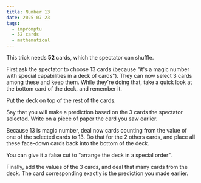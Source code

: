 ```yaml
---
title: Number 13
date: 2025-07-23
tags:
  - impromptu
  - 52 cards 
  - mathematical
---
```


This trick needs **52** cards, which the spectator can shuffle.

First ask the spectator to choose 13 cards (because "it's a magic number with special capabilities in a deck of cards"). They can now select 3 cards among these and keep them. While they're doing that, take a quick look at the bottom card of the deck, and remember it.

Put the deck on top of the rest of the cards.

Say that you will make a prediction based on the 3 cards the spectator selected. Write on a piece of paper the card you saw earlier.

Because 13 is magic number, deal now cards counting from the value of one of the selected cards to 13. Do that for the 2 others cards, and place all these face-down cards back into the bottom of the deck.

You can give it a false cut to "arrange the deck in a special order".

Finally, add the values of the 3 cards, and deal that many cards from the deck. The card corresponding exactly is the prediction you made earlier.